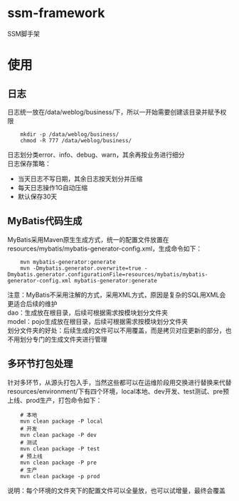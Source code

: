 # ssm-framework
SSM脚手架  
# 使用
## 日志
日志统一放在/data/weblog/business/下，所以一开始需要创建该目录并赋予权限  
```shell
    mkdir -p /data/weblog/business/
    chmod -R 777 /data/weblog/business/
```
日志划分类error、info、debug、warn，其余再按业务进行细分  
日志保存策略：  
- 当天日志不写日期，其余日志按天划分并压缩
- 每天日志操作1G自动压缩
- 默认保存30天
## MyBatis代码生成
MyBatis采用Maven原生生成方式，统一的配置文件放置在resources/mybatis/mybatis-generator-config.xml，生成命令如下：  
```shell
    mvn mybatis-generator:generate
    mvn -Dmybatis.generator.overwrite=true -Dmybatis.generator.configurationFile=resources/mybatis/mybatis-generator-config.xml mybatis-generator:generate
```
注意：MyBatis不采用注解的方式，采用XML方式，原因是复杂的SQL用XML会更适合后续的维护  
dao：生成放在根目录，后续可根据需求按模块划分文件夹  
model：pojo生成放在根目录，后续可根据需求按模块划分文件夹  
划分文件夹的好处：后续生成的文件可以不用覆盖，而是拷贝对应更新的部分，也不用划分专门的生成文件夹进行管理  
## 多环节打包处理
针对多环节，从源头打包入手，当然这些都可以在运维阶段用交换进行替换来代替  
resources/environment/下有四个环境，local本地、dev开发、test测试、pre预上线、prod生产，打包命令如下：  
```shell
    # 本地
    mvn clean package -P local
    # 开发
    mvn clean package -P dev
    # 测试
    mvn clean package -P test
    # 预上线
    mvn clean package -P pre
    # 生产
    mvn clean package -p prod
```
说明：每个环境的文件夹下的配置文件可以全量放，也可以试增量，最终会覆盖